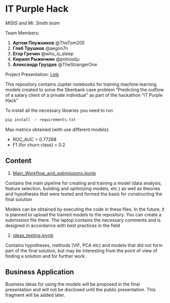# IT Purple Hack

*MISIS and Mr. Smith team*

Team Members:
1) **Артем Плужников** @TheTom205
2) **Глеб Трушков** @aegon7n
3) **Егор Гречин** @who_is_sleep
4) **Кирилл Рыжичкин** @polnostju
5) **Александр Груздев** @TheStrangerOne

Project Presentation: [Link](https://drive.google.com/file/d/1ucRX8dw9aV_eVGB8hxRUbAOmlbirIGks/view?usp=sharing)


This repository contains Jupiter notebooks for training machine learning models created to solve the Sberbank case problem “Predicting the outflow of a salary client of a private individual” as part of the hackathon “IT Purple Hack”

To install all the necessary libraries you need to run

```sh
pip install -r requirements.txt
```

Max metrics obtained (with use different models):
* ROC_AUC = 0.77268
* F1 (for churn class) = 0.2

## Content

1) [Main_Workflow_and_submissions.ipynb](https://github.com/gruzdev-as/IT-Purple-Hack/blob/main/Main_Workflow_and_submissions.ipynb)

Contains the main pipeline for creating and training a model (data analysis, feature selection, building and optimizing models, etc.) as well as theories and hypotheses that were tested and formed the basis for constructing the final solution

Models can be obtained by executing the code in these files. In the future, it is planned to upload the trained models to the repository. You can create a submission file there. The laptop contains the necessary comments and is designed in accordance with best practices in the field

2) [ideas_testing.ipynb](https://github.com/gruzdev-as/IT-Purple-Hack/blob/main/ideas_testing.ipynb)

Contains hypotheses, methods (VIF, PCA etc) and models that did not form part of the final solution, but may be interesting from the point of view of finding a solution and for further work.

## Business Application 

Business ideas for using the models will be proposed in the final presentation and will not be disclosed until the public presentation. This fragment will be added later.



